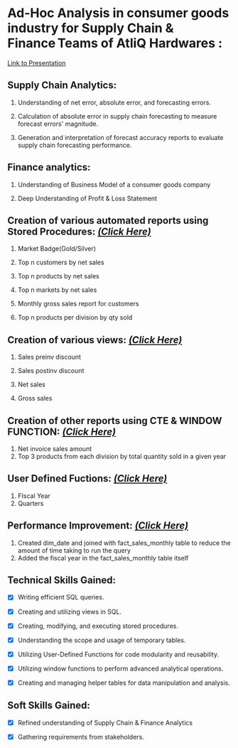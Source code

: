 # Ad-Hoc Analysis in consumer goods industry for Supply Chain & Finance Teams of AtliQ Hardwares : 
[Link to Presentation](https://codebasics.io/challenge/codebasics-resume-project-challenge)


## Supply Chain Analytics: 

1. Understanding of net error, absolute error, and forecasting errors. 

2. Calculation of absolute error in supply chain forecasting to measure forecast errors' magnitude. 

3. Generation and interpretation of forecast accuracy reports to evaluate supply chain forecasting performance. 

## Finance analytics:

1. Understanding of Business Model of a consumer goods company

2. Deep Understanding of Profit & Loss Statement


## Creation of various automated reports using Stored Procedures: [_(Click Here)_](https://github.com/chandreshkhuntia/Ad-Hoc-Analysis-in-consumer-goods-industry-for-Supply-Chain-Finance-Teams/blob/main/Stored%20Procedures.sql)

1. Market Badge(Gold/Silver)

2. Top n customers by net sales

3. Top n products by net sales

4. Top n markets by net sales

5. Monthly gross sales report for customers

6. Top n products per division by qty sold


## Creation of various views: [_(Click Here)_](https://github.com/chandreshkhuntia/Ad-Hoc-Analysis-in-consumer-goods-industry-for-Supply-Chain-Finance-Teams-in-SQL/blob/main/Views.sql)

1. Sales preinv discount
   
2. Sales postinv discount
   
3. Net sales
   
4. Gross sales


## Creation of other reports using CTE & WINDOW FUNCTION: [_(Click Here)_](https://github.com/chandreshkhuntia/Ad-Hoc-Analysis-in-consumer-goods-industry-for-Supply-Chain-Finance-Teams/blob/main/cte%20%26%20window%20function.sql)
1. Net invoice sales amount
2. Top 3 products from each division by total quantity sold in a given year


## User Defined Fuctions: [_(Click Here)_](https://github.com/chandreshkhuntia/Ad-Hoc-Analysis-in-consumer-goods-industry-for-Supply-Chain-Finance-Teams-in-SQL/blob/main/User%20Defined%20Functions.sql)
1. FIscal Year
2. Quarters


## Performance Improvement: [_(Click Here)_](https://github.com/chandreshkhuntia/Ad-Hoc-Analysis-in-consumer-goods-industry-for-Supply-Chain-Finance-Teams/blob/main/Performance%20Improvement.sql)
1. Created dim_date and joined with fact_sales_monthly table to reduce the amount of time taking to run the query
2. Added the fiscal year in the fact_sales_monthly table itself
   

## Technical Skills Gained: 

- [x] Writing efficient SQL queries. 

- [x] Creating and utilizing views in SQL. 

- [x] Creating, modifying, and executing stored procedures. 

- [x] Understanding the scope and usage of temporary tables. 

- [x] Utilizing User-Defined Functions for code modularity and reusability. 

- [x] Utilizing window functions to perform advanced analytical operations. 

- [x] Creating and managing helper tables for data manipulation and analysis. 

## Soft Skills Gained: 

- [x] Refined understanding of Supply Chain & Finance Analytics 

- [x] Gathering requirements from stakeholders. 

